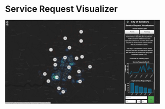 Service Request Visualizer
=======================

![Alt text](/img/screenshot.png?raw=true "Screenshot")